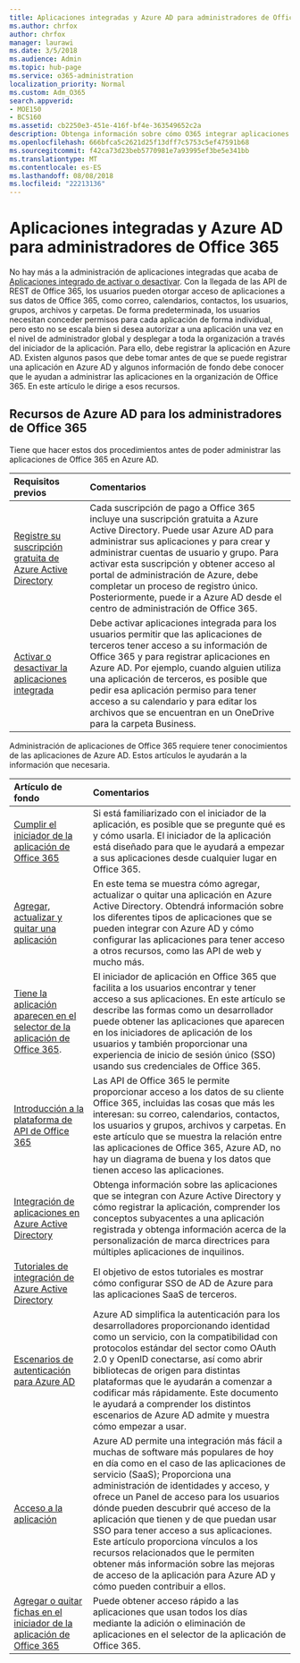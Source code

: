```yaml
---
title: Aplicaciones integradas y Azure AD para administradores de Office 365
ms.author: chrfox
author: chrfox
manager: laurawi
ms.date: 3/5/2018
ms.audience: Admin
ms.topic: hub-page
ms.service: o365-administration
localization_priority: Normal
ms.custom: Adm_O365
search.appverid:
- MOE150
- BCS160
ms.assetid: cb2250e3-451e-416f-bf4e-363549652c2a
description: Obtenga información sobre cómo O365 integrar aplicaciones están registrados y administrarse en Azure AD
ms.openlocfilehash: 666bfca5c2621d25f13dff7c5753c5ef47591b68
ms.sourcegitcommit: f42ca73d23beb5770981e7a93995ef3be5e341bb
ms.translationtype: MT
ms.contentlocale: es-ES
ms.lasthandoff: 08/08/2018
ms.locfileid: "22213136"
---
```

# <a name="integrated-apps-and-azure-ad-for-office-365-administrators"></a>Aplicaciones integradas y Azure AD para administradores de Office 365

No hay más a la administración de aplicaciones integradas que acaba de [Aplicaciones integrado de activar o desactivar](https://support.office.com/article/7e453a40-66df-44ab-92a1-96786cb7fb34#__toc379982114). Con la llegada de las API de REST de Office 365, los usuarios pueden otorgar acceso de aplicaciones a sus datos de Office 365, como correo, calendarios, contactos, los usuarios, grupos, archivos y carpetas. De forma predeterminada, los usuarios necesitan conceder permisos para cada aplicación de forma individual, pero esto no se escala bien si desea autorizar a una aplicación una vez en el nivel de administrador global y desplegar a toda la organización a través del iniciador de la aplicación. Para ello, debe registrar la aplicación en Azure AD. Existen algunos pasos que debe tomar antes de que se puede registrar una aplicación en Azure AD y algunos información de fondo debe conocer que le ayudan a administrar las aplicaciones en la organización de Office 365. En este artículo le dirige a esos recursos.
  
## <a name="azure-ad-resources-for-office-365-admins"></a>Recursos de Azure AD para los administradores de Office 365

Tiene que hacer estos dos procedimientos antes de poder administrar las aplicaciones de Office 365 en Azure AD.
  
|**Requisitos previos**|**Comentarios**|
|:-----|:-----|
|[Registre su suscripción gratuita de Azure Active Directory](https://go.microsoft.com/fwlink/?LinkId=617127) <br/> |Cada suscripción de pago a Office 365 incluye una suscripción gratuita a Azure Active Directory. Puede usar Azure AD para administrar sus aplicaciones y para crear y administrar cuentas de usuario y grupo. Para activar esta suscripción y obtener acceso al portal de administración de Azure, debe completar un proceso de registro único. Posteriormente, puede ir a Azure AD desde el centro de administración de Office 365.  <br/> |
|[Activar o desactivar la aplicaciones integrada](https://support.office.com/article/7e453a40-66df-44ab-92a1-96786cb7fb34#__toc379982114) <br/> |Debe activar aplicaciones integrada para los usuarios permitir que las aplicaciones de terceros tener acceso a su información de Office 365 y para registrar aplicaciones en Azure AD. Por ejemplo, cuando alguien utiliza una aplicación de terceros, es posible que pedir esa aplicación permiso para tener acceso a su calendario y para editar los archivos que se encuentran en un OneDrive para la carpeta Business.  <br/> |
   
Administración de aplicaciones de Office 365 requiere tener conocimientos de las aplicaciones de Azure AD. Estos artículos le ayudarán a la información que necesaria.
  
|**Artículo de fondo**|**Comentarios**|
|:-----|:-----|
|[Cumplir el iniciador de la aplicación de Office 365](https://support.office.com/article/79f12104-6fed-442f-96a0-eb089a3f476a) <br/> |Si está familiarizado con el iniciador de la aplicación, es posible que se pregunte qué es y cómo usarla. El iniciador de la aplicación está diseñado para que le ayudará a empezar a sus aplicaciones desde cualquier lugar en Office 365.  <br/> |
|[Agregar, actualizar y quitar una aplicación](https://go.microsoft.com/fwlink/?LinkId=617137) <br/> |En este tema se muestra cómo agregar, actualizar o quitar una aplicación en Azure Active Directory. Obtendrá información sobre los diferentes tipos de aplicaciones que se pueden integrar con Azure AD y cómo configurar las aplicaciones para tener acceso a otros recursos, como las API de web y mucho más.  <br/> |
|[Tiene la aplicación aparecen en el selector de la aplicación de Office 365](https://go.microsoft.com/fwlink/?LinkId=617138).  <br/> |El iniciador de aplicación en Office 365 que facilita a los usuarios encontrar y tener acceso a sus aplicaciones. En este artículo se describe las formas como un desarrollador puede obtener las aplicaciones que aparecen en los iniciadores de aplicación de los usuarios y también proporcionar una experiencia de inicio de sesión único (SSO) usando sus credenciales de Office 365.  <br/> |
|[Introducción a la plataforma de API de Office 365](https://go.microsoft.com/fwlink/?LinkId=617140) <br/> |Las API de Office 365 le permite proporcionar acceso a los datos de su cliente Office 365, incluidas las cosas que más les interesan: su correo, calendarios, contactos, los usuarios y grupos, archivos y carpetas. En este artículo que se muestra la relación entre las aplicaciones de Office 365, Azure AD, no hay un diagrama de buena y los datos que tienen acceso las aplicaciones.  <br/> |
|[Integración de aplicaciones en Azure Active Directory](https://go.microsoft.com/fwlink/?LinkId=617141) <br/> | Obtenga información sobre las aplicaciones que se integran con Azure Active Directory y cómo registrar la aplicación, comprender los conceptos subyacentes a una aplicación registrada y obtenga información acerca de la personalización de marca directrices para múltiples aplicaciones de inquilinos.  <br/> |
|[Tutoriales de integración de Azure Active Directory](https://go.microsoft.com/fwlink/?LinkId=617144) <br/> |El objetivo de estos tutoriales es mostrar cómo configurar SSO de AD de Azure para las aplicaciones SaaS de terceros.  <br/> |
|[Escenarios de autenticación para Azure AD](https://go.microsoft.com/fwlink/?LinkId=617145) <br/> |Azure AD simplifica la autenticación para los desarrolladores proporcionando identidad como un servicio, con la compatibilidad con protocolos estándar del sector como OAuth 2.0 y OpenID conectarse, así como abrir bibliotecas de origen para distintas plataformas que le ayudarán a comenzar a codificar más rápidamente. Este documento le ayudará a comprender los distintos escenarios de Azure AD admite y muestra cómo empezar a usar.  <br/> |
|[Acceso a la aplicación](https://go.microsoft.com/fwlink/?LinkId=617146) <br/> |Azure AD permite una integración más fácil a muchas de software más populares de hoy en día como en el caso de las aplicaciones de servicio (SaaS); Proporciona una administración de identidades y acceso, y ofrece un Panel de acceso para los usuarios dónde pueden descubrir qué acceso de la aplicación que tienen y de que puedan usar SSO para tener acceso a sus aplicaciones. Este artículo proporciona vínculos a los recursos relacionados que le permiten obtener más información sobre las mejoras de acceso de la aplicación para Azure AD y cómo pueden contribuir a ellos.  <br/> |
|[Agregar o quitar fichas en el iniciador de la aplicación de Office 365](https://support.office.com/article/0b71362d-ce56-4d21-9b2f-bdb750a82b81) <br/> |Puede obtener acceso rápido a las aplicaciones que usan todos los días mediante la adición o eliminación de aplicaciones en el selector de la aplicación de Office 365.  <br/> |
   

